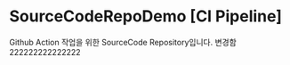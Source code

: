 # SourceCodeRepoDemo [CI Pipeline]
Github Action 작업을 위한 SourceCode Repository입니다.
변경함  222222222222222
